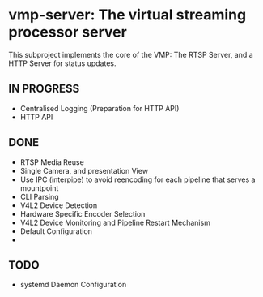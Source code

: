 # vmp-server: The virtual streaming processor server

This subproject implements the core of the VMP: The RTSP Server, and a HTTP Server for status updates. 


## IN PROGRESS

- Centralised Logging (Preparation for HTTP API)
- HTTP API

## DONE
- RTSP Media Reuse
- Single Camera, and presentation View
- Use IPC (interpipe) to avoid reencoding for each pipeline that serves a mountpoint
- CLI Parsing 
- V4L2 Device Detection
- Hardware Specific Encoder Selection
- V4L2 Device Monitoring and Pipeline Restart Mechanism
- Default Configuration
- 
## TODO
- systemd Daemon Configuration
